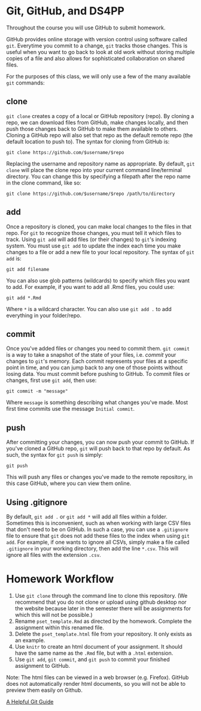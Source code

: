 # Git, GitHub, and DS4PP
Throughout the course you will use GitHub to submit homework. 

GitHub provides online storage with version control using software called `git`. Everytime you commit to a change, `git` tracks those changes. This is useful when you want to go back to look at old work without storing multiple copies of a file and also allows for sophisticated collaboration on shared files.

For the purposes of this class, we will only use a few of the many available `git` commands:

## clone
`git clone` creates a copy of a local or GitHub repository (repo). By cloning a repo, we can download files from GitHub, make changes locally, and then push those changes back to GitHub to make them available to others. Cloning a GitHub repo will also set that repo as the default remote repo (the default location to push to). The syntax for cloning from GitHub is:

`git clone https://github.com/$username/$repo`

Replacing the username and repository name as appropriate. By default, `git clone` will place the clone repo into your current command line/terminal directory. You can change this by specifying a filepath after the repo name in the clone command, like so:

`git clone https://github.com/$username/$repo /path/to/directory`

## add
Once a repository is cloned, you can make local changes to the files in that repo. For `git` to recognize those changes, you must tell it which files to track. Using `git add` will add files (or their changes) to `git`'s indexing system. You must use `git add` to update the index each time you make changes to a file or add a new file to your local repository. The syntax of `git add` is:

`git add filename`

You can also use glob patterns (wildcards) to specify which files you want to add. For example, if you want to add all .Rmd files, you could use:

`git add *.Rmd`

Where `*` is a wildcard character. You can also use `git add .` to add everything in your folder/repo.

## commit
Once you've added files or changes you need to commit them. `git commit` is a way to take a snapshot of the state of your files, i.e. *commit* your changes to `git`'s memory. Each commit represents your files at a specific point in time, and you can jump back to any one of those points without losing data. You must commit before pushing to GitHub. To commit files or changes, first use `git add`, then use:

`git commit -m "message"`

Where `message` is something describing what changes you've made. Most first time commits use the message `Initial commit`.

## push
After committing your changes, you can now push your commit to GitHub. If you've cloned a GitHub repo, `git` will push back to that repo by default. As such, the syntax for `git push` is simply:

`git push`

This will push any files or changes you've made to the remote repository, in this case GitHub, where you can view them online.

## Using .gitignore
By default, `git add .` or `git add *` will add all files within a folder. Sometimes this is inconvenient, such as when working with large CSV files that don't need to be on GitHub. In such a case, you can use a `.gitignore` file to ensure that `git` does not add these files to the index when using `git add`. For example, if one wants to ignore all CSVs, simply make a file called `.gitignore` in your working directory, then add the line `*.csv`. This will ignore all files with the extension `.csv`.

# Homework Workflow
1.  Use `git clone` through the command line to clone this repository. (We recommend that you do not clone or upload using github desktop nor the website because later in the semester there will be assignments for which this will not be possible.)
2. Rename `pset_template.Rmd` as directed by the homework. Complete the assignment within this renamed file.
3. Delete the `pset_template.html` file from your repository. It only exists as an example.
4. Use `knitr` to create an html document of your assignment. It should have the same name as the `.Rmd` file, but with a `.html` extension.
5. Use `git add`, `git commit`, and `git push` to commit your finished assignment to GitHub.

Note: The html files can be viewed in a web browser (e.g. Firefox).  GitHub does not automatically render html documents, so you will not be able to preview them easily on Github. 

[A Helpful Git Guide](http://rogerdudler.github.io/git-guide/)
